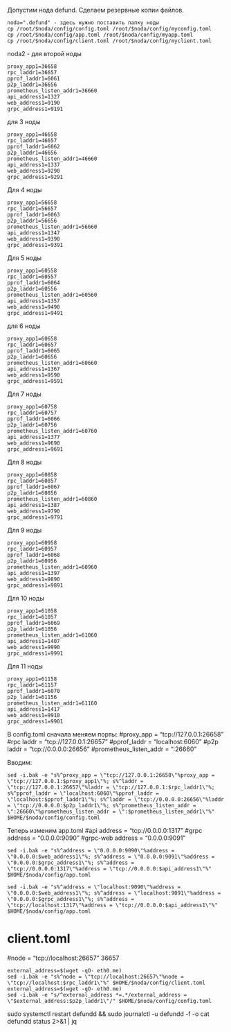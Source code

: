 Допустим нода defund. Сделаем резервные копии файлов.<br>

```
noda=".defund" - здесь нужно поставить папку ноды
cp /root/$noda/config/config.toml /root/$noda/config/myconfig.toml
cp /root/$noda/config/app.toml /root/$noda/config/myapp.toml
cp /root/$noda/config/client.toml /root/$noda/config/myclient.toml
```
noda2 - для второй ноды
```
proxy_app1=36658
rpc_laddr1=36657
pprof_laddr1=6061
p2p_laddr1=36656
prometheus_listen_addr1=36660
api_address1=1327
web_address1=9190
grpc_address1=9191
```
для 3 ноды
```
proxy_app1=46658
rpc_laddr1=46657
pprof_laddr1=6062
p2p_laddr1=46656
prometheus_listen_addr1=46660
api_address1=1337
web_address1=9290
grpc_address1=9291
```

Для 4 ноды
```
proxy_app1=56658
rpc_laddr1=56657
pprof_laddr1=6063
p2p_laddr1=56656
prometheus_listen_addr1=56660
api_address1=1347
web_address1=9390
grpc_address1=9391
```

Для 5 ноды
```
proxy_app1=60558
rpc_laddr1=60557
pprof_laddr1=6064
p2p_laddr1=60556
prometheus_listen_addr1=60560
api_address1=1357
web_address1=9490
grpc_address1=9491
```

для 6 ноды
```
proxy_app1=60658
rpc_laddr1=60657
pprof_laddr1=6065
p2p_laddr1=60656
prometheus_listen_addr1=60660
api_address1=1367
web_address1=9590
grpc_address1=9591
```
Для 7 ноды
```
proxy_app1=60758
rpc_laddr1=60757
pprof_laddr1=6066
p2p_laddr1=60756
prometheus_listen_addr1=60760
api_address1=1377
web_address1=9690
grpc_address1=9691
```

Для 8 ноды
```
proxy_app1=60858
rpc_laddr1=60857
pprof_laddr1=6067
p2p_laddr1=60856
prometheus_listen_addr1=60860
api_address1=1387
web_address1=9790
grpc_address1=9791
```

Для 9 ноды
```
proxy_app1=60958
rpc_laddr1=60957
pprof_laddr1=6068
p2p_laddr1=60956
prometheus_listen_addr1=60960
api_address1=1397
web_address1=9890
grpc_address1=9891
```

Для 10 ноды
```
proxy_app1=61058
rpc_laddr1=61057
pprof_laddr1=6069
p2p_laddr1=61056
prometheus_listen_addr1=61060
api_address1=1407
web_address1=9990
grpc_address1=9991
```

Для 11 ноды
```
proxy_app1=61158
rpc_laddr1=61157
pprof_laddr1=6070
p2p_laddr1=61156
prometheus_listen_addr1=61160
api_address1=1417
web_address1=9910
grpc_address1=9901
```

В config.toml сначала меняем порты:
#proxy_app = “tcp://127.0.0.1:26658”
#rpc laddr = “tcp://127.0.0.1:26657”
#pprof_laddr = “localhost:6060”
#p2p laddr = “tcp://0.0.0.0:26656”
#prometheus_listen_addr = “:26660”

Вводим:
```
sed -i.bak -e "s%^proxy_app = \"tcp://127.0.0.1:26658\"%proxy_app = \"tcp://127.0.0.1:$proxy_app1\"%; s%^laddr = \"tcp://127.0.0.1:26657\"%laddr = \"tcp://127.0.0.1:$rpc_laddr1\"%; s%^pprof_laddr = \"localhost:6060\"%pprof_laddr = \"localhost:$pprof_laddr1\"%; s%^laddr = \"tcp://0.0.0.0:26656\"%laddr = \"tcp://0.0.0.0:$p2p_laddr1\"%; s%^prometheus_listen_addr = \":26660\"%prometheus_listen_addr = \":$prometheus_listen_addr1\"%" $HOME/$noda/config/config.toml
```

Теперь изменим app.toml
#api address = “tcp://0.0.0.0:1317”
#grpc address = “0.0.0.0:9090”
#grpc-web address = “0.0.0.0:9091”

```
sed -i.bak -e "s%^address = \"0.0.0.0:9090\"%address = \"0.0.0.0:$web_address1\"%; s%^address = \"0.0.0.0:9091\"%address = \"0.0.0.0:$grpc_address1\"%; s%^address = \"tcp://0.0.0.0:1317\"%address = \"tcp://0.0.0.0:$api_address1\"%" $HOME/$noda/config/app.toml

sed -i.bak -e "s%^address = \"localhost:9090\"%address = \"0.0.0.0:$web_address1\"%; s%^address = \"localhost:9091\"%address = \"0.0.0.0:$grpc_address1\"%; s%^address = \"tcp://localhost:1317\"%address = \"tcp://0.0.0.0:$api_address1\"%" $HOME/$noda/config/app.toml
```

# client.toml
#node = “tcp://localhost:26657” 36657

```
external_address=$(wget -qO- eth0.me)
sed -i.bak -e "s%^node = \"tcp://localhost:26657\"%node = \"tcp://localhost:$rpc_laddr1\"%" $HOME/$noda/config/client.toml
external_address=$(wget -qO- eth0.me)
sed -i.bak -e "s/^external_address *=.*/external_address = \"$external_address:$p2p_laddr1\"/" $HOME/$noda/config/config.toml
```

sudo systemctl restart defundd && sudo journalctl -u defundd -f -o cat
defundd status 2>&1 | jq
